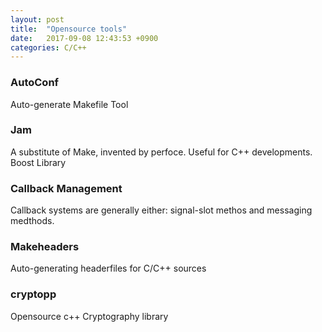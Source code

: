 ```yaml
---
layout: post
title:  "Opensource tools"
date:   2017-09-08 12:43:53 +0900
categories: C/C++
---
```


### AutoConf
Auto-generate Makefile Tool

### Jam
A substitute of Make, invented by perfoce.
Useful for C++ developments.
Boost Library

### Callback Management
Callback systems are generally either: signal-slot methos and messaging medthods.

### Makeheaders
Auto-generating headerfiles for C/C++ sources

### cryptopp
Opensource c++ Cryptography library





